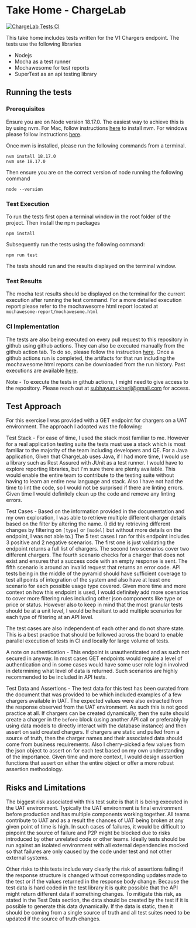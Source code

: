 # Take Home - ChargeLab

[![ChargeLab Tests CI](https://github.com/guitargeorge75/take-home-chargelab/actions/workflows/node.js.yml/badge.svg)](https://github.com/guitargeorge75/take-home-chargelab/actions/workflows/node.js.yml)

This take home includes tests written for the V1 Chargers endpoint. The tests use the following libraries

- Nodejs
- Mocha as a test runner
- Mochawesome for test reports
- SuperTest as an api testing library

## Running the tests

### Prerequisites

Ensure you are on Node version 18.17.0. The easiest way to achieve this is by using nvm. For Mac, follow instructions [here](https://formulae.brew.sh/formula/nvm) to install nvm. For windows please follow instructions [here](https://learn.microsoft.com/en-us/windows/dev-environment/javascript/nodejs-on-windows).

Once nvm is installed, please run the following commands from a terminal.

```
nvm install 18.17.0
nvm use 18.17.0
```

Then ensure you are on the correct version of node running the following command

```
node --version
```

### Test Execution

To run the tests first open a terminal window in the root folder of the project. Then install the npm packages

```
npm install
```

Subsequently run the tests using the following command:

```
npm run test
```

The tests should run and the results displayed on the terminal window.

### Test Results

The mocha test results should be displayed on the terminal for the current execution after running the test command. For a more detailed execution
report please refer to the mochawesome html report located at `mochawesome-report/mochawesome.html`

### CI Implementation

The tests are also being executed on every pull request to this repository in github using github actions. They can also be executed manually from the github action tab. To do so, please follow the instruction [here](https://docs.github.com/en/actions/using-workflows/manually-running-a-workflow#running-a-workflow). Once a github actions run is completed, the artifacts for that run including the mochawesome html reports can be downloaded from the run history. Past executions are available [here](https://github.com/guitargeorge75/take-home-chargelab/actions).

Note - To execute the tests in github actions, I might need to give access to the repository. Please reach out at subhayumukherji@gmail.com for access.
## Test Approach

For this exercise I was provided with a GET endpoint for chargers on a UAT environment. The approach I adopted was the following:

Test Stack - For ease of time, I used the stack most familiar to me. However for a real application testing suite the tests must use a stack which is most
familiar to the majority of the team including developers and QE. For a Java application, Given that ChargeLab uses Java, if I had more time, I would use a library such as Rest Assured with JUnit as a test runner. I would have to explore reporting libraries, but I'm sure there are plenty available. This would enable the entire team to contribute to the testing suite without having to learn an entire new language and stack. Also I have not had the time to lint the code, so I would not be surprised if there are linting errors. Given time I would definitely clean up the code and remove any linting errors.

Test Cases - Based on the information provided in the documentation and my own exploration, I was able to retrieve multiple different charger details based on the filter by altering the name. (I did try retrieving different changes by filtering on `[type]` or `[model]` but without more details on the endpoint, I was not able to.) The 5 test cases I ran for this endpoint includes 3 positive and 2 negative scenarios. The first one is just validating the endpoint returns a full list of chargers. The second two scenarios cover two different chargers. The fourth scenario checks for a charger that does not exist and ensures that a success code with an empty response is sent. The fifth scenario is around an invalid request that returns an error code. API tests being in the middle of the pyramid should have sufficient coverage to test all points of integration of the system and also have at least one scenario for each possible usage type covered. Given more time and more context on how this endpoint is used, I would definitely add more scenarios to cover more filtering rules including other json components like type or price or status. However also to keep in mind that the most granular tests should be at a unit level, I would be hesitant to add multiple scenarios for each type of filtering at an API level. 

The test cases are also independent of each other and do not share state. This is a best practice that should be followed across the board to enable parallel execution of tests in CI and locally for large volume of tests.

A note on authentication - This endpoint is unauthenticated and as such not secured in anyway. In most cases GET endpoints would require a level of authentication and in some cases would have some user role login involved in determining what level of data is returned. Such scenarios are highly recommended to be included in API tests.

Test Data and Assertions - The test data for this test has been curated from the document that was provided to be which included examples of a few chargers available in UAT. The expected values were also extracted from the response observed from the UAT environment. As such this is not good practice at all. If chargers can be created dynamically, then the suite should create a charger in the `before` block (using another API call or preferably by using data models to directly interact with the database instance) and then assert on said created chargers. If chargers are static and pulled from a source of truth, then the charger names and their associated data should come from business requirements. Also I cherry-picked a few values from the json object to assert on for each test based on my own understanding of the importance. Given time and more context, I would design assertion functions that assert on either the entire object or offer a more robust assertion methodology.

## Risks and Limitations

The biggest risk associated with this test suite is that it is being executed in the UAT environment. Typically the UAT environment is final environment before production and has multiple components working together. All teams contribute to UAT and as a result the chances of UAT being broken at any given point of time is high. In such cases of failures, it would be difficult to pinpoint the source of failure and P2P might be blocked due to risks introduced by other unrelated code or other teams. Ideally tests should be run against an isolated environment with all external dependencies mocked so that failures are only caused by the code under test and not other external systems. 

Other risks to this tests include very clearly the risk of assertions failing if the response structure is changed without corresponding updates made to the test or if the values returned in the response body change. Because the test data is hard coded in the test library it is quite possible that the API might return different data if something changes. To mitigate this risk, as stated in the Test Data section, the data should be created by the test if it is possible to generate this data dynamically. If the data is static, then it should be coming from a single source of truth and all test suites need to be updated if the source of truth changes.




